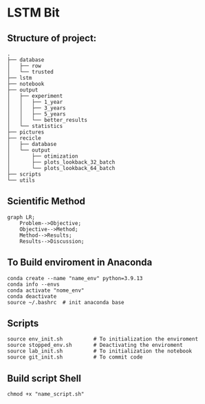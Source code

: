 # LSTM Bit

## Structure of project: 

```pipeline
.
├── database
│   ├── row
│   └── trusted
├── lstm
├── notebook
├── output
│   ├── experiment
│   │   ├── 1_year
│   │   ├── 3_years
│   │   ├── 5_years
│   │   └── better_results
│   └── statistics
├── pictures
├── recicle
│   ├── database
│   └── output
│       ├── otimization
│       ├── plots_lookback_32_batch
│       └── plots_lookback_64_batch
├── scripts
└── utils

 ```

## Scientific Method

```mermaid
graph LR;
    Problem-->Objective;
    Objective-->Method;
    Method-->Results;
    Results-->Discussion;
```

## To Build enviroment in Anaconda
 
 ```
 conda create --name "name_env" python=3.9.13
 conda info --envs
 conda activate "nome_env"
 conda deactivate
 source ~/.bashrc  # init anaconda base
 ```
## Scripts 

```
source env_init.sh          # To initialization the enviroment
source stopped_env.sh       # Deactivating the enviroment
source lab_init.sh          # To initialization the notebook
source git_init.sh          # To commit code
```

 ## Build script Shell
```
chmod +x "name_script.sh"
```